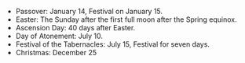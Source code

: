 - Passover: January 14, Festival on January 15.
- Easter: The Sunday after the first full moon after the Spring equinox. 
- Ascension Day: 40 days after Easter.
- Day of Atonement: July 10.
- Festival of the Tabernacles: July 15, Festival for seven days.
- Christmas: December 25
